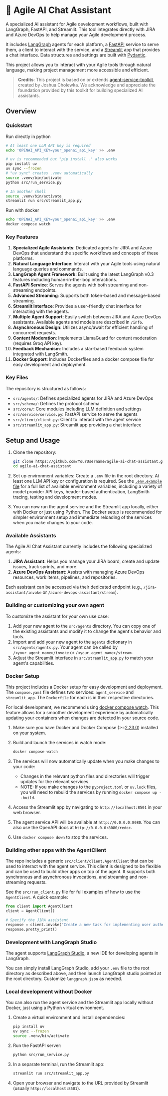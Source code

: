 # 🤖 Agile AI Chat Assistant

A specialized AI assistant for Agile development workflows, built with LangGraph, FastAPI, and Streamlit. This tool integrates directly with JIRA and Azure DevOps to help manage your Agile development process.

It includes [LangGraph](https://langchain-ai.github.io/langgraph/) agents for each platform, a [FastAPI](https://fastapi.tiangolo.com/) service to serve them, a client to interact with the service, and a [Streamlit](https://streamlit.io/) app that provides a chat interface. Data structures and settings are built with [Pydantic](https://github.com/pydantic/pydantic).

This project allows you to interact with your Agile tools through natural language, making project management more accessible and efficient.

> **Credits**: This project is based on or extends [agent-service-toolkit](https://github.com/JoshuaC215/agent-service-toolkit), created by Joshua Cholewka. We acknowledge and appreciate the foundation provided by this toolkit for building specialized AI assistants.

## Overview

### Quickstart

Run directly in python

```sh
# At least one LLM API key is required
echo 'OPENAI_API_KEY=your_openai_api_key' >> .env

# uv is recommended but "pip install ." also works
pip install uv
uv sync --frozen
# "uv sync" creates .venv automatically
source .venv/bin/activate
python src/run_service.py

# In another shell
source .venv/bin/activate
streamlit run src/streamlit_app.py
```

Run with docker

```sh
echo 'OPENAI_API_KEY=your_openai_api_key' >> .env
docker compose watch
```

### Key Features

1. **Specialized Agile Assistants**: Dedicated agents for JIRA and Azure DevOps that understand the specific workflows and concepts of these platforms.
2. **Natural Language Interface**: Interact with your Agile tools using natural language queries and commands.
3. **LangGraph Agent Framework**: Built using the latest LangGraph v0.3 features including human-in-the-loop interactions.
4. **FastAPI Service**: Serves the agents with both streaming and non-streaming endpoints.
5. **Advanced Streaming**: Supports both token-based and message-based streaming.
6. **Streamlit Interface**: Provides a user-friendly chat interface for interacting with the agents.
7. **Multiple Agent Support**: Easily switch between JIRA and Azure DevOps assistants. Available agents and models are described in `/info`.
8. **Asynchronous Design**: Utilizes async/await for efficient handling of concurrent requests.
9. **Content Moderation**: Implements LlamaGuard for content moderation (requires Groq API key).
10. **Feedback Mechanism**: Includes a star-based feedback system integrated with LangSmith.
11. **Docker Support**: Includes Dockerfiles and a docker compose file for easy development and deployment.

### Key Files

The repository is structured as follows:

- `src/agents/`: Defines specialized agents for JIRA and Azure DevOps
- `src/schema/`: Defines the protocol schema
- `src/core/`: Core modules including LLM definition and settings
- `src/service/service.py`: FastAPI service to serve the agents
- `src/client/client.py`: Client to interact with the agent service
- `src/streamlit_app.py`: Streamlit app providing a chat interface

## Setup and Usage

1. Clone the repository:

   ```sh
   git clone https://github.com/YourUsername/agile-ai-chat-assistant.git
   cd agile-ai-chat-assistant
   ```

2. Set up environment variables:
   Create a `.env` file in the root directory. At least one LLM API key or configuration is required. See the [`.env.example` file](./.env.example) for a full list of available environment variables, including a variety of model provider API keys, header-based authentication, LangSmith tracing, testing and development modes.

3. You can now run the agent service and the Streamlit app locally, either with Docker or just using Python. The Docker setup is recommended for simpler environment setup and immediate reloading of the services when you make changes to your code.

### Available Assistants

The Agile AI Chat Assistant currently includes the following specialized agents:

1. **JIRA Assistant**: Helps you manage your JIRA board, create and update issues, track sprints, and more.
2. **Azure DevOps Assistant**: Assists with managing Azure DevOps resources, work items, pipelines, and repositories.

Each assistant can be accessed via their dedicated endpoint (e.g., `/jira-assistant/invoke` or `/azure-devops-assistant/stream`).

### Building or customizing your own agent

To customize the assistant for your own use case:

1. Add your new agent to the `src/agents` directory. You can copy one of the existing assistants and modify it to change the agent's behavior and tools.
2. Import and add your new agent to the `agents` dictionary in `src/agents/agents.py`. Your agent can be called by `/<your_agent_name>/invoke` or `/<your_agent_name>/stream`.
3. Adjust the Streamlit interface in `src/streamlit_app.py` to match your agent's capabilities.

### Docker Setup

This project includes a Docker setup for easy development and deployment. The `compose.yaml` file defines two services: `agent_service` and `streamlit_app`. The `Dockerfile` for each is in their respective directories.

For local development, we recommend using [docker compose watch](https://docs.docker.com/compose/file-watch/). This feature allows for a smoother development experience by automatically updating your containers when changes are detected in your source code.

1. Make sure you have Docker and Docker Compose (>=[2.23.0](https://docs.docker.com/compose/release-notes/#2230)) installed on your system.

2. Build and launch the services in watch mode:

   ```sh
   docker compose watch
   ```

3. The services will now automatically update when you make changes to your code:
   - Changes in the relevant python files and directories will trigger updates for the relevant services.
   - NOTE: If you make changes to the `pyproject.toml` or `uv.lock` files, you will need to rebuild the services by running `docker compose up --build`.

4. Access the Streamlit app by navigating to `http://localhost:8501` in your web browser.

5. The agent service API will be available at `http://0.0.0.0:8080`. You can also use the OpenAPI docs at `http://0.0.0.0:8080/redoc`.

6. Use `docker compose down` to stop the services.

### Building other apps with the AgentClient

The repo includes a generic `src/client/client.AgentClient` that can be used to interact with the agent service. This client is designed to be flexible and can be used to build other apps on top of the agent. It supports both synchronous and asynchronous invocations, and streaming and non-streaming requests.

See the `src/run_client.py` file for full examples of how to use the `AgentClient`. A quick example:

```python
from client import AgentClient
client = AgentClient()

# Specify the JIRA assistant
response = client.invoke("Create a new task for implementing user authentication", agent_id="jira-assistant")
response.pretty_print()
```

### Development with LangGraph Studio

The agent supports [LangGraph Studio](https://github.com/langchain-ai/langgraph-studio), a new IDE for developing agents in LangGraph.

You can simply install LangGraph Studio, add your `.env` file to the root directory as described above, and then launch LangGraph studio pointed at the root directory. Customize `langgraph.json` as needed.

### Local development without Docker

You can also run the agent service and the Streamlit app locally without Docker, just using a Python virtual environment.

1. Create a virtual environment and install dependencies:

   ```sh
   pip install uv
   uv sync --frozen
   source .venv/bin/activate
   ```

2. Run the FastAPI server:

   ```sh
   python src/run_service.py
   ```

3. In a separate terminal, run the Streamlit app:

   ```sh
   streamlit run src/streamlit_app.py
   ```

4. Open your browser and navigate to the URL provided by Streamlit (usually `http://localhost:8501`).
